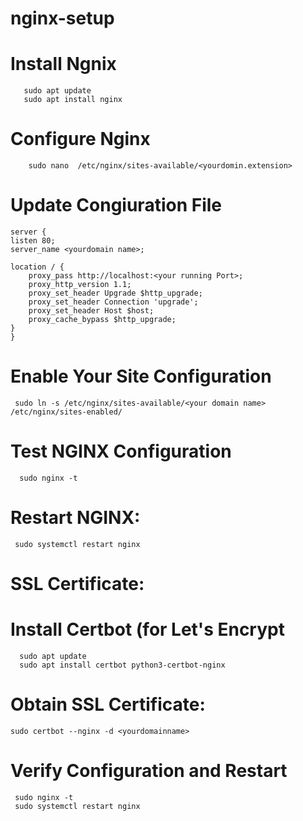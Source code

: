 # nginx-setup

# Install Ngnix 

       sudo apt update
       sudo apt install nginx
       
# Configure Nginx

        sudo nano  /etc/nginx/sites-available/<yourdomin.extension>
# Update Congiuration File

    server {
    listen 80;
    server_name <yourdomain name>;

    location / {
        proxy_pass http://localhost:<your running Port>;
        proxy_http_version 1.1;
        proxy_set_header Upgrade $http_upgrade;
        proxy_set_header Connection 'upgrade';
        proxy_set_header Host $host;
        proxy_cache_bypass $http_upgrade;
    }
    }

# Enable Your Site Configuration

     sudo ln -s /etc/nginx/sites-available/<your domain name> /etc/nginx/sites-enabled/

# Test NGINX Configuration

      sudo nginx -t
# Restart NGINX:

     sudo systemctl restart nginx

#  SSL Certificate:
#  Install Certbot (for Let's Encrypt

      sudo apt update
      sudo apt install certbot python3-certbot-nginx
# Obtain SSL Certificate:

    sudo certbot --nginx -d <yourdomainname>

# Verify Configuration and Restart

     sudo nginx -t
     sudo systemctl restart nginx






